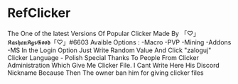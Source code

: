 # RefClicker
The One of the latest Versions Of Popular Clicker Made By 「♡」𝕶𝖆𝖘𝖍𝖆𝖓𝕶𝖌𝖘𝕲𝖔𝖔𝖉「♡」#6603
Avaible Options : 
-Macro
-PVP
-Mining
-Addons
-MS
In the Login Option Just Write Random Value And Click "zaloguj"
Clicker Language - Polish
Special Thanks To People From Clicker Administration Which Give Me Clicker File. I Cant Write Here His Discord Nickname Because Then The owner ban him for giving clicker files

